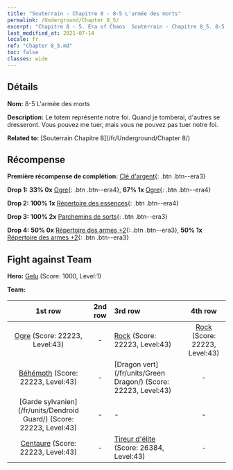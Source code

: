 ```yaml
---
title: "Souterrain - Chapitre 8 - 8-5 L'armée des morts"
permalink: /Underground/Chapter 8_5/
excerpt: "Chapitre 8 - 5. Era of Chaos  Souterrain - Chapitre 8_5. 8-5 L'armée des morts"
last_modified_at: 2021-07-14
locale: fr
ref: "Chapter 8_5.md"
toc: false
classes: wide
---
```


## Détails

 **Nom:** 8-5 L'armée des morts

 **Description:** Le totem représente notre foi. Quand je tomberai, d'autres se dresseront. Vous pouvez me tuer, mais vous ne pouvez pas tuer notre foi.

 **Related to:** [Souterrain Chapitre 8](/fr/Underground/Chapter 8/)

## Récompense

 **Première récompense de complétion:** [Clé d'argent](/ItemsFR/con_693/){: .btn .btn--era3}

 **Drop 1:** **33% 0x** [Ogre](/ItemsFR/unt_220/){: .btn .btn--era4}, **67% 1x** [Ogre](/ItemsFR/unt_220/){: .btn .btn--era4}

 **Drop 2:** **100% 1x** [Répertoire des essences](/ItemsFR/mat_39/){: .btn .btn--era4}

 **Drop 3:** **100% 2x** [Parchemins de sorts](/ItemsFR/con_694/){: .btn .btn--era3}

 **Drop 4:** **50% 0x** [Répertoire des armes +2](/ItemsFR/mat_32/){: .btn .btn--era3}, **50% 1x** [Répertoire des armes +2](/ItemsFR/mat_32/){: .btn .btn--era3}


## Fight against Team
 **Hero:** [Gelu](/fr/heroes/Gelu/) (Score: 1000, Level:1)

 **Team:**


  | 1st row | 2nd row | 3rd row | 4th row |
  |:----:|:----:|:----|:----:|
  | [Ogre](/fr/units/Ogre/) (Score: 22223, Level:43)  | - | [Rock](/fr/units/Roc/) (Score: 22223, Level:43)  | [Rock](/fr/units/Roc/) (Score: 22223, Level:43)  |
  | [Béhémoth](/fr/units/Behemoth/) (Score: 22223, Level:43)  | - | [Dragon vert](/fr/units/Green Dragon/) (Score: 22223, Level:43)  | - |
  | [Garde sylvanien](/fr/units/Dendroid Guard/) (Score: 22223, Level:43)  | - | - | - |
  | [Centaure](/fr/units/Centaur/) (Score: 22223, Level:43)  | - | [Tireur d'élite](/fr/units/Sharpshooter/) (Score: 26384, Level:43)  | - |


